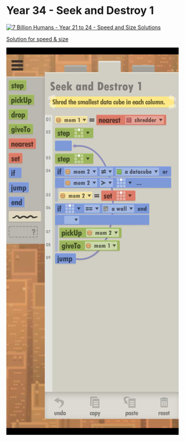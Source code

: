 # Year 34 - Seek and Destroy 1

[![7 Billion Humans - Year 21 to 24 - Speed and Size Solutions](https://img.youtube.com/vi/L6XojZDO62k/0.jpg)](https://www.youtube.com/watch?v=L6XojZDO62k&t=426s)

[Solution for speed & size](solution.txt)

![Solution for speed & size](solution.JPEG "Year 34")